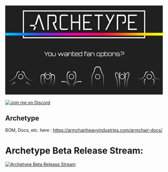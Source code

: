 ![archtype](./archetype-options.png)


[![Join me on Discord](https://discord.com/api/guilds/1029426383614648421/widget.png?style=banner2)](https://discord.gg/armchairengineeringsux)

## Archetype

BOM, Docs, etc. here : https://armchairheavyindustries.com/armchair-docs/


# Archetype Beta Release Stream:
[![Archetype Beta Release Stream](https://img.youtube.com/vi/wc67sXDRiaM/0.jpg)](https://www.youtube.com/watch?v=wc67sXDRiaM&t=387s "Archetype Beta Release Stream")
